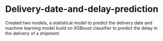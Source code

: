 # Delivery-date-and-delay-prediction
Created two models, a statistical model to predict the delivery date and machine learning model build on XGBoost classifier to predict the delay in the delivery of a shipment.
